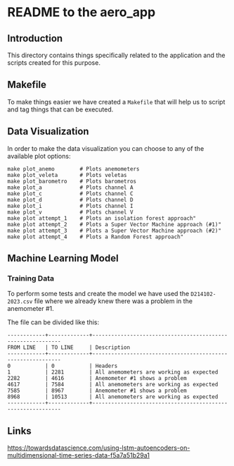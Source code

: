 # README to the aero_app

## Introduction

This directory contains things specifically related to the application and the scripts created for this purpose.

## Makefile

To make things easier we have created a `Makefile` that will help us to script and tag things that can be
executed.

## Data Visualization

In order to make the data visualization you can choose to any of the available plot options:

```
make plot_anemo        # Plots anemometers
make plot_veleta       # Plots veletas
make plot_barometro    # Plots barometros
make plot_a            # Plots channel A
make plot_c            # Plots channel C
make plot_d            # Plots channel D
make plot_i            # Plots channel I
make plot_v            # Plots channel V
make plot attempt_1    # Plots an isolation forest approach"
make plot attempt_2    # Plots a Super Vector Machine approach (#1)"
make plot attempt_3    # Plots a Super Vector Machine approach (#2)"
make plot attempt_4    # Plots a Random Forest approach"
```

## Machine Learning Model

### Training Data

To perform some tests and create the model we have used the `D214102-2023.csv` file where we already knew
there was a problem in the anemometer #1.

The file can be divided like this:

```
------------+-------------+------------------------------------------------------------
FROM LINE   | TO LINE     | Description
------------+-------------+------------------------------------------------------------
0           | 0           | Headers
1           | 2281        | All anemometers are working as expected
2282        | 4616        | Anemometer #1 shows a problem
4617        | 7584        | All anemometers are working as expected
7585        | 8967        | Anemometer #1 shows a problem
8968        | 10513       | All anemometers are working as expected
------------+-------------+------------------------------------------------------------
```


## Links

https://towardsdatascience.com/using-lstm-autoencoders-on-multidimensional-time-series-data-f5a7a51b29a1
